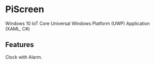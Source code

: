# PiScreen
Windows 10 IoT Core Universal Windows Platform (UWP) Application (XAML, C#)

## Features
Clock with Alarm.
